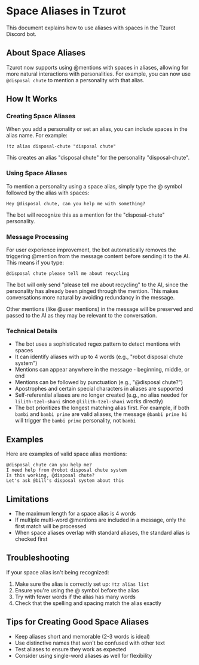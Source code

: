 # Space Aliases in Tzurot

This document explains how to use aliases with spaces in the Tzurot Discord bot.

## About Space Aliases

Tzurot now supports using @mentions with spaces in aliases, allowing for more natural interactions with personalities. For example, you can now use `@disposal chute` to mention a personality with that alias.

## How It Works

### Creating Space Aliases

When you add a personality or set an alias, you can include spaces in the alias name. For example:

```
!tz alias disposal-chute "disposal chute"
```

This creates an alias "disposal chute" for the personality "disposal-chute".

### Using Space Aliases

To mention a personality using a space alias, simply type the @ symbol followed by the alias with spaces:

```
Hey @disposal chute, can you help me with something?
```

The bot will recognize this as a mention for the "disposal-chute" personality.

### Message Processing

For user experience improvement, the bot automatically removes the triggering @mention from the message content before sending it to the AI. This means if you type:

```
@disposal chute please tell me about recycling
```

The bot will only send "please tell me about recycling" to the AI, since the personality has already been pinged through the mention. This makes conversations more natural by avoiding redundancy in the message.

Other mentions (like @user mentions) in the message will be preserved and passed to the AI as they may be relevant to the conversation.

### Technical Details

- The bot uses a sophisticated regex pattern to detect mentions with spaces
- It can identify aliases with up to 4 words (e.g., "robot disposal chute system")
- Mentions can appear anywhere in the message - beginning, middle, or end
- Mentions can be followed by punctuation (e.g., "@disposal chute?")
- Apostrophes and certain special characters in aliases are supported
- Self-referential aliases are no longer created (e.g., no alias needed for `lilith-tzel-shani` since `@lilith-tzel-shani` works directly)
- The bot prioritizes the longest matching alias first. For example, if both `bambi` and `bambi prime` are valid aliases, the message `@bambi prime hi` will trigger the `bambi prime` personality, not `bambi`

## Examples

Here are examples of valid space alias mentions:

```
@disposal chute can you help me?
I need help from @robot disposal chute system
Is this working, @disposal chute?
Let's ask @bill's disposal system about this
```

## Limitations

- The maximum length for a space alias is 4 words
- If multiple multi-word @mentions are included in a message, only the first match will be processed
- When space aliases overlap with standard aliases, the standard alias is checked first

## Troubleshooting

If your space alias isn't being recognized:

1. Make sure the alias is correctly set up: `!tz alias list`
2. Ensure you're using the @ symbol before the alias
3. Try with fewer words if the alias has many words
4. Check that the spelling and spacing match the alias exactly

## Tips for Creating Good Space Aliases

- Keep aliases short and memorable (2-3 words is ideal)
- Use distinctive names that won't be confused with other text
- Test aliases to ensure they work as expected
- Consider using single-word aliases as well for flexibility